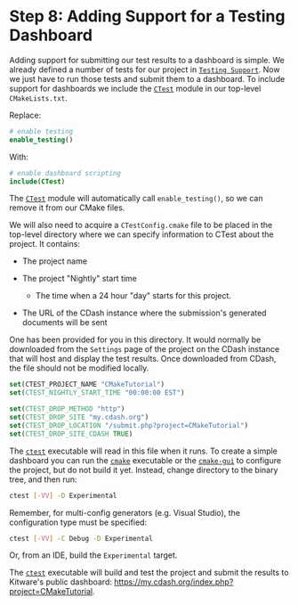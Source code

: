 # Step 8: Adding Support for a Testing Dashboard

Adding support for submitting our test results to a dashboard is simple. We
already defined a number of tests for our project in
[`Testing Support`](https://cmake.org/cmake/help/v3.23/guide/tutorial/Installing%20and%20Testing.html#tutorial-testing-support). Now we just have to run
those tests and submit them to a dashboard. To include support for dashboards
we include the [`CTest`](https://cmake.org/cmake/help/v3.23/module/CTest.html#module:CTest) module in our top-level ``CMakeLists.txt``.

Replace:

```cmake
# enable testing
enable_testing()
```

With:

```cmake
# enable dashboard scripting
include(CTest)
```

The [`CTest`](https://cmake.org/cmake/help/v3.23/module/CTest.html#module:CTest) module will automatically call ``enable_testing()``, so we
can remove it from our CMake files.

We will also need to acquire a ``CTestConfig.cmake`` file to be placed in the
top-level directory where we can specify information to CTest about the
project. It contains:

* The project name

* The project "Nightly" start time

  *  The time when a 24 hour "day" starts for this project.

* The URL of the CDash instance where the submission's generated documents
  will be sent

One has been provided for you in this directory.  It would normally be
downloaded from the ``Settings`` page of the project on the CDash
instance that will host and display the test results.  Once downloaded from
CDash, the file should not be modified locally.

```cmake
set(CTEST_PROJECT_NAME "CMakeTutorial")
set(CTEST_NIGHTLY_START_TIME "00:00:00 EST")

set(CTEST_DROP_METHOD "http")
set(CTEST_DROP_SITE "my.cdash.org")
set(CTEST_DROP_LOCATION "/submit.php?project=CMakeTutorial")
set(CTEST_DROP_SITE_CDASH TRUE)
```

The [`ctest`](https://cmake.org/cmake/help/v3.23/manual/ctest.1.html#manual:ctest(1)) executable will read in this file when it runs.
To create a simple dashboard you can run the [`cmake`](https://cmake.org/cmake/help/v3.23/manual/cmake.1.html#manual:cmake(1))
executable or the [`cmake-gui`](https://cmake.org/cmake/help/v3.23/manual/cmake-gui.1.html#manual:cmake-gui(1)) to configure the project,
but do not build it yet. Instead, change directory to the binary tree, and then
run:

```bash
ctest [-VV] -D Experimental
```

Remember, for multi-config generators (e.g. Visual Studio), the configuration
type must be specified:

```bash
ctest [-VV] -C Debug -D Experimental
```

Or, from an IDE, build the ``Experimental`` target.

The [`ctest`](https://cmake.org/cmake/help/v3.23/manual/ctest.1.html#manual:ctest(1)) executable will build and test the project and
submit the results to Kitware's public dashboard:
https://my.cdash.org/index.php?project=CMakeTutorial.
